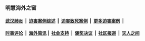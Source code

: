 
### 明慧海外之窗

####  [武汉肺炎](indexes/365.md?t=05150100) &nbsp;|&nbsp;  [迫害案例综述](indexes/328.md?t=05150100) &nbsp;|&nbsp; [迫害致死案例](indexes/277.md?t=05150100)  &nbsp;|&nbsp; [更多迫害案例](indexes/81.md?t=05150100)  &nbsp;|&nbsp; 
####  [时事评论](indexes/19.md?t=05150100) &nbsp;|&nbsp; [海外简讯](indexes/245.md?t=05150100)&nbsp;|&nbsp;  [社会支持](indexes/140.md?t=05150100) &nbsp;|&nbsp; [褒奖决议](indexes/282.md?t=05150100) &nbsp;|&nbsp; [社区报道](indexes/91.md?t=05150100)  &nbsp;|&nbsp; [天人之间](indexes/78.md?t=05150100) 

